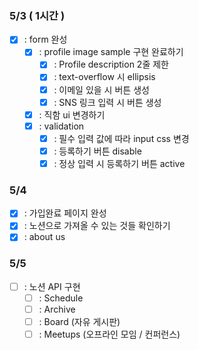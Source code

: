 ### 5/3 ( 1시간 )

- [x] : form 완성
  - [x] : profile image sample 구현 완료하기
    - [x] : Profile description 2줄 제한
    - [x] : text-overflow 시 ellipsis
    - [x] : 이메일 있을 시 버튼 생성
    - [x] : SNS 링크 입력 시 버튼 생성
  - [x] : 직함 ui 변경하기
  - [x] : validation
    - [x] : 필수 입력 값에 따라 input css 변경
    - [x] : 등록하기 버튼 disable
    - [x] : 정상 입력 시 등록하기 버튼 active

### 5/4

- [x] : 가입완료 페이지 완성
- [x] : 노션으로 가져올 수 있는 것들 확인하기
- [x] : about us

### 5/5

- [ ] : 노션 API 구현
  - [ ] : Schedule
  - [ ] : Archive
  - [ ] : Board (자유 게시판)
  - [ ] : Meetups (오프라인 모임 / 컨퍼런스)
